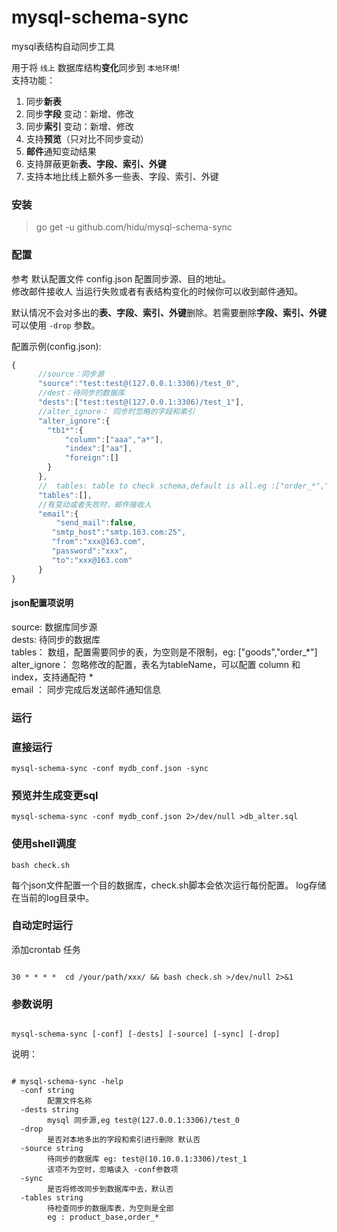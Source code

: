 # mysql-schema-sync
mysql表结构自动同步工具  

用于将 `线上` 数据库结构<b>变化</b>同步到 `本地环境`!  
支持功能：  
1.  同步**新表**  
2.  同步**字段** 变动：新增、修改  
3.  同步**索引** 变动：新增、修改   
4.  支持**预览**（只对比不同步变动）  
5.  **邮件**通知变动结果    
6.  支持屏蔽更新**表、字段、索引、外键**  
7.  支持本地比线上额外多一些表、字段、索引、外键



### 安装
>go get -u github.com/hidu/mysql-schema-sync


### 配置
参考 默认配置文件  config.json 配置同步源、目的地址。  
修改邮件接收人  当运行失败或者有表结构变化的时候你可以收到邮件通知。  

默认情况不会对多出的**表、字段、索引、外键**删除。若需要删除**字段、索引、外键** 可以使用 <code>-drop</code> 参数。

配置示例(config.json):  
```javascript
{
      //source：同步源
      "source":"test:test@(127.0.0.1:3306)/test_0",
      //dest：待同步的数据库
      "dests":["test:test@(127.0.0.1:3306)/test_1"],
      //alter_ignore： 同步时忽略的字段和索引
      "alter_ignore":{
        "tb1*":{
            "column":["aaa","a*"],
            "index":["aa"],
            "foreign":[]
        }
      },
      //  tables: table to check schema,default is all.eg :["order_*","goods"]
      "tables":[],
      //有变动或者失败时，邮件接收人
      "email":{
          "send_mail":false,
         "smtp_host":"smtp.163.com:25",
         "from":"xxx@163.com",
         "password":"xxx",
         "to":"xxx@163.com"
      }
}
```

#### json配置项说明
source: 数据库同步源  
dests:   待同步的数据库  
tables： 数组，配置需要同步的表，为空则是不限制，eg: ["goods","order_*"]  
alter_ignore： 忽略修改的配置，表名为tableName，可以配置 column 和 index，支持通配符 *  
email ： 同步完成后发送邮件通知信息  

### 运行
### 直接运行
```
mysql-schema-sync -conf mydb_conf.json -sync
```
 
### 预览并生成变更sql
```
mysql-schema-sync -conf mydb_conf.json 2>/dev/null >db_alter.sql
```
### 使用shell调度
```
bash check.sh
```

每个json文件配置一个目的数据库，check.sh脚本会依次运行每份配置。
log存储在当前的log目录中。

### 自动定时运行
添加crontab 任务

<code>
30 * * * *  cd /your/path/xxx/ && bash check.sh >/dev/null 2>&1 
</code>

### 参数说明
<code>
mysql-schema-sync [-conf] [-dests] [-source] [-sync] [-drop]
</code>

说明：
<pre><code>
# mysql-schema-sync -help  
  -conf string
        配置文件名称
  -dests string
        mysql 同步源,eg test@(127.0.0.1:3306)/test_0
  -drop
        是否对本地多出的字段和索引进行删除 默认否
  -source string
        待同步的数据库 eg: test@(10.10.0.1:3306)/test_1
        该项不为空时，忽略读入 -conf参数项
  -sync
        是否将修改同步到数据库中去，默认否
  -tables string
        待检查同步的数据库表，为空则是全部
        eg : product_base,order_*

</code>
</pre>


